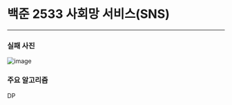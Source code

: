 # 백준 2533 사회망 서비스(SNS)

---

### 실패 사진

![image](https://user-images.githubusercontent.com/38356853/93334796-77e0ee00-f860-11ea-855f-dc09b07eb2cf.png)



### 주요 알고리즘

DP 
